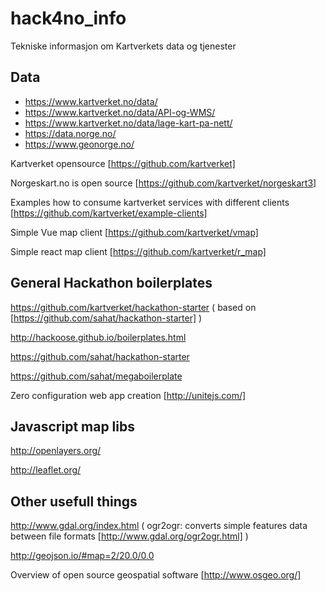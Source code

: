 # hack4no_info
Tekniske informasjon om Kartverkets data og tjenester


## Data
- https://www.kartverket.no/data/
- https://www.kartverket.no/data/API-og-WMS/
- https://www.kartverket.no/data/lage-kart-pa-nett/
- https://data.norge.no/
- https://www.geonorge.no/

Kartverket opensource  [https://github.com/kartverket]

Norgeskart.no is open source [https://github.com/kartverket/norgeskart3]

Examples how to consume kartverket services with different clients [https://github.com/kartverket/example-clients]

Simple Vue map client [https://github.com/kartverket/vmap]

Simple react map client [https://github.com/kartverket/r_map]


## General Hackathon boilerplates
https://github.com/kartverket/hackathon-starter ( based on [https://github.com/sahat/hackathon-starter] )

http://hackoose.github.io/boilerplates.html

https://github.com/sahat/hackathon-starter

https://github.com/sahat/megaboilerplate

Zero configuration web app creation [http://unitejs.com/]


## Javascript map libs
http://openlayers.org/

http://leaflet.org/


## Other usefull things
http://www.gdal.org/index.html ( ogr2ogr: converts simple features data between file formats [http://www.gdal.org/ogr2ogr.html] )

http://geojson.io/#map=2/20.0/0.0 

Overview of open source geospatial software [http://www.osgeo.org/]
